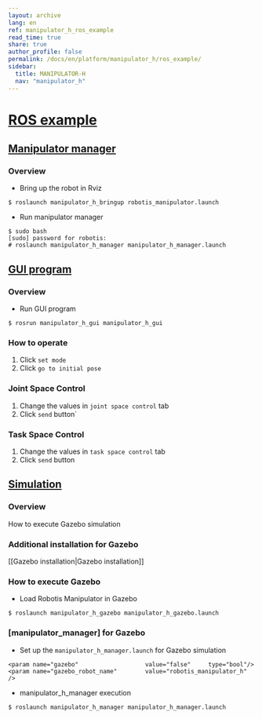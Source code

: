 ```yaml
---
layout: archive
lang: en
ref: manipulator_h_ros_example
read_time: true
share: true
author_profile: false
permalink: /docs/en/platform/manipulator_h/ros_example/
sidebar:
  title: MANIPULATOR-H
  nav: "manipulator_h"
---
```


<div style="counter-reset: h1 6"></div>

# [ROS example](#ros-example)

## [Manipulator manager](#manipulator-maneger)

### Overview
* Bring up the robot in Rviz
```
$ roslaunch manipulator_h_bringup robotis_manipulator.launch   
```
* Run manipulator manager
```
$ sudo bash
[sudo] password for robotis:   
# roslaunch manipulator_h_manager manipulator_h_manager.launch   
```

## [GUI program](#gui-program)

### Overview
* Run GUI program
```
$ rosrun manipulator_h_gui manipulator_h_gui
```

### How to operate
1. Click `set mode`   
2. Click `go to initial pose`

### Joint Space Control
1. Change the values in `joint space control` tab
2. Click `send` button`

### Task Space Control
1. Change the values in `task space control` tab
2. Click `send` button

## [Simulation](#simulation)

### Overview
How to execute Gazebo simulation

### Additional installation for Gazebo
[[Gazebo installation|Gazebo installation]]

### How to execute Gazebo
* Load Robotis Manipulator in Gazebo
```
$ roslaunch manipulator_h_gazebo manipulator_h_gazebo.launch   
```

### [manipulator_manager] for Gazebo
* Set up the `manipulator_h_manager.launch` for Gazebo simulation      
```
<param name="gazebo"                   value="false"     type="bool"/>
<param name="gazebo_robot_name"        value="robotis_manipulator_h" />
```

* manipulator_h_manager execution

```
$ roslaunch manipulator_h_manager manipulator_h_manager.launch
```